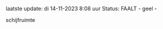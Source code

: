 laatste update: 
di 14-11-2023  8:08   uur 
Status: FAALT - geel - 
<div class="service Y">schijfruimte</div>